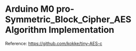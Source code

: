 # Arduino M0 pro- Symmetric_Block_Cipher_AES Algorithm Implementation

Reference:
https://github.com/kokke/tiny-AES-c
 
